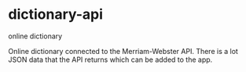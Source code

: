 # dictionary-api
online dictionary

Online dictionary connected to the Merriam-Webster API.
There is a lot JSON data that the API returns which can be added to the app.
